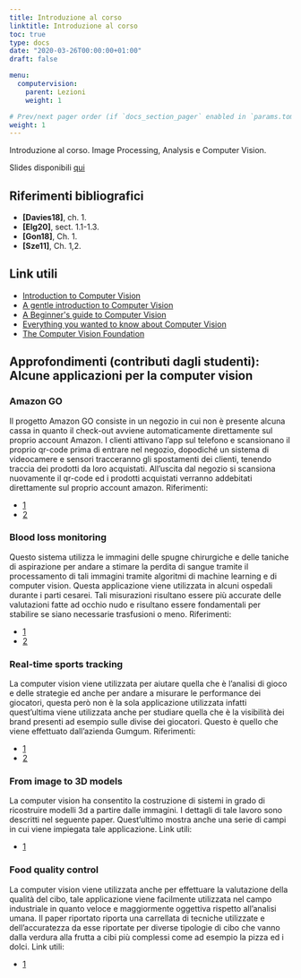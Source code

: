 ```yaml
---
title: Introduzione al corso
linktitle: Introduzione al corso
toc: true
type: docs
date: "2020-03-26T00:00:00+01:00"
draft: false

menu:
  computervision:
    parent: Lezioni
    weight: 1

# Prev/next pager order (if `docs_section_pager` enabled in `params.toml`)
weight: 1
---
```


Introduzione al corso. Image Processing, Analysis e Computer Vision. 

Slides disponibili [qui](../1.Intro.pdf)


## Riferimenti bibliografici

- **[Davies18]**, ch. 1. 
- **[Elg20]**, sect. 1.1-1.3. 
- **[Gon18]**, Ch. 1. 
- **[Sze11]**, Ch. 1,2.

## Link utili

- [Introduction to Computer Vision](https://algorithmia.com/blog/introduction-to-computer-vision)
- [A gentle introduction to Computer Vision](https://machinelearningmastery.com/what-is-computer-vision/)
- [A Beginner's guide to Computer Vision](https://medium.com/readers-writers-digest/beginners-guide-to-computer-vision-23606224b720)
- [Everything you wanted to know about Computer Vision](https://towardsdatascience.com/everything-you-ever-wanted-to-know-about-computer-vision-heres-a-look-why-it-s-so-awesome-e8a58dfb641e)
- [The Computer Vision Foundation](https://www.thecvf.com/)


## Approfondimenti (contributi dagli studenti): Alcune applicazioni per la computer vision


###	Amazon GO
Il progetto Amazon GO consiste in un negozio in cui non è presente alcuna cassa in quanto il check-out avviene automaticamente direttamente sul proprio account Amazon. I clienti attivano l’app sul telefono e scansionano il proprio qr-code prima di entrare nel negozio, dopodiché un sistema di videocamere e sensori tracceranno gli spostamenti dei clienti, tenendo traccia dei prodotti da loro acquistati. All’uscita dal negozio si scansiona nuovamente il qr-code ed i prodotti acquistati verranno addebitati direttamente sul proprio account amazon.
Riferimenti: 
- [1](https://youtu.be/uoKsY9HDk6o)
- [2](https://emerj.com/ai-sector-overviews/computer-vision-applications-shopping-driving-and-more/)
###	Blood loss monitoring
Questo sistema utilizza le immagini delle spugne chirurgiche e delle taniche di aspirazione per andare a stimare la perdita di sangue tramite il processamento di tali immagini tramite algoritmi di machine learning e di computer vision. Questa applicazione viene utilizzata in alcuni ospedali durante i parti cesarei. Tali misurazioni risultano essere più accurate delle valutazioni fatte ad occhio nudo e risultano essere fondamentali per stabilire se siano necessarie trasfusioni o meno.
Riferimenti: 
- [1](https://youtu.be/cBzJ43zU4FY)
- [2](https://emerj.com/ai-sector-overviews/computer-vision-applications-shopping-driving-and-more/)
###	Real-time sports tracking
La computer vision viene utilizzata per aiutare quella che è l’analisi di gioco e delle strategie ed anche per andare a misurare le performance dei giocatori, questa però non è la sola applicazione utilizzata infatti quest’ultima viene utilizzata anche per studiare quella che è la visibilità dei brand presenti ad esempio sulle divise dei giocatori. Questo è quello che viene effettuato dall’azienda Gumgum.
Riferimenti:
- [1](https://gumgum.com/sports/)
- [2](https://www.forbes.com/sites/bernardmarr/2019/04/08/7-amazing-examples-of-computer-and-machine-vision-in-practice/#2c1921cc1018)
### From image to 3D models
La computer vision ha consentito la costruzione di sistemi in grado di ricostruire modelli 3d a partire dalle immagini. I dettagli di tale lavoro sono descritti nel seguente paper. Quest’ultimo mostra anche una serie di campi in cui viene impiegata tale applicazione.
Link utili: 
- [1](https://www.researchgate.net/profile/Marc_Pollefeys/publication/220423006_From_images_to_3D_models/links/53f5cf0e0cf22be01c3fb089/From-images-to-3D-models.pdf)
### Food quality control
La computer vision viene utilizzata anche per effettuare la valutazione della qualità del cibo, tale applicazione viene facilmente utilizzata nel campo industriale in quanto veloce e maggiormente oggettiva rispetto all’analisi umana. Il paper riportato riporta una carrellata di tecniche utilizzate e dell’accuratezza da esse riportate per diverse tipologie di cibo che vanno dalla verdura alla frutta a cibi più complessi come ad esempio la pizza ed i dolci.
Link utili:
- [1](https://www.sciencedirect.com/science/article/pii/S0168169902001011)


